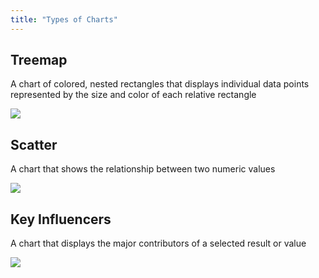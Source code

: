 ```yaml
---
title: "Types of Charts"
---
```

## Treemap
A chart of colored, nested rectangles that displays individual data points represented by the size and color of each relative rectangle

![](https://docs.microsoft.com/en-us/sql/reporting-services/report-design/media/ssrs-treemap-example.png?view=sql-server-ver16)

## Scatter
A chart that shows the relationship between two numeric values

![](https://docs.microsoft.com/en-us/sql/reporting-services/report-design/media/rs-scatterchart.gif?view=sql-server-ver16)

## Key Influencers
A chart that displays the major contributors of a selected result or value

![](https://docs.microsoft.com/en-us/power-bi/visuals/media/power-bi-visualization-influencers/power-bi-ki-numeric-categorical.png)

